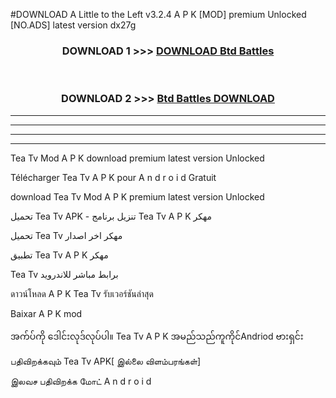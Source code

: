 #DOWNLOAD A Little to the Left v3.2.4 A P K [MOD] premium Unlocked [NO.ADS] latest version dx27g 



<div align="center">

<h3>DOWNLOAD 1 >>> <a href="https://getmod1.web.app/?judule=Btd Battles">DOWNLOAD Btd Battles</a></h3><br>

<h3>DOWNLOAD 2 >>> <a href="https://getmod1.web.app/?judule=Btd Battles">Btd Battles DOWNLOAD </a></h3>

</div>


----------------------------------------------------------

----------------------------------------------------------

----------------------------------------------------------

----------------------------------------------------------


Tea Tv  Mod A P K download premium latest version Unlocked

Télécharger  Tea Tv  A P K pour A n d r o i d Gratuit

download Tea Tv  Mod A P K premium latest version Unlocked

تحميل Tea Tv  APK - تنزيل برنامج Tea Tv  A P K مهكر

تحميل Tea Tv  مهكر اخر اصدار

تطبيق Tea Tv  A P K مهكر

Tea Tv  برابط مباشر للاندرويد

ดาวน์โหลด A P K Tea Tv  รับเวอร์ชันล่าสุด

Baixar A P K mod

အက်ပ်ကို ဒေါင်းလုဒ်လုပ်ပါ။ Tea Tv  A P K အမည်သည်ကူကိုင်Andriod ဗားရှင်း

பதிவிறக்கவும் Tea Tv  APK[ இல்லை விளம்பரங்கள்] 
 
இலவச பதிவிறக்க மோட் A n d r o i d



